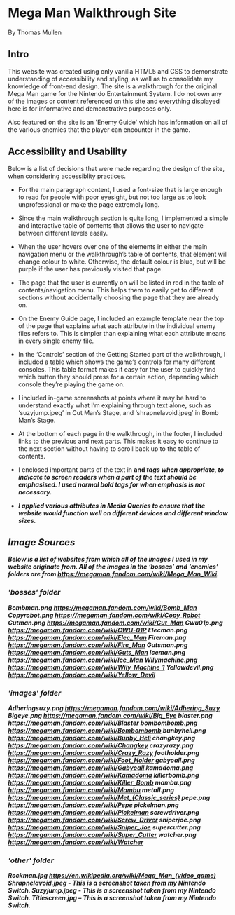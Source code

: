 # Mega Man Walkthrough Site

By Thomas Mullen

## Intro

This website was created using only vanilla HTML5 and CSS to demonstrate understanding of accessibility and styling, as well as to consolidate my knowledge of front-end design. The site is a walkthrough for the original Mega Man game for the Nintendo Entertainment System. I do not own any of the images or content referenced on this site and everything displayed here is for informative and demonstrative purposes only.

Also featured on the site is an 'Enemy Guide' which has information on all of the various enemies that the player can encounter in the game.

## Accessibility and Usability

Below is a list of decisions that were made regarding the design of the site, when considering accessiblity practices.

*	For the main paragraph content, I used a font-size that is large enough to read for people with poor eyesight, but not too large as to look unprofessional or make the page extremely long.

*	Since the main walkthrough section is quite long, I implemented a simple and interactive table of contents that allows the user to navigate between different levels easily. 

* When the user hovers over one of the elements in either the main navigation menu or the walkthrough’s table of contents, that element will change colour to white. Otherwise, the default colour is blue, but will be purple if the user has previously visited that page.

* The page that the user is currently on will be listed in red in the table of contents/navigation menu. This helps them to easily get to different sections without accidentally choosing the page that they are already on.

* On the Enemy Guide page, I included an example template near the top of the page that explains what each attribute in the individual enemy files refers to. This is simpler than explaining what each attribute means in every single enemy file. 

*	In the ‘Controls’ section of the Getting Started part of the walkthrough, I included a table which shows the game’s controls for many different consoles. This table format makes it easy for the user to quickly find which button they should press for a certain action, depending which console they’re playing the game on.

*	I included in-game screenshots at points where it may be hard to understand exactly what I’m explaining through text alone, such as ‘suzyjump.jpeg’ in Cut Man’s Stage, and ‘shrapnelavoid.jpeg’ in Bomb Man’s Stage.

* At the bottom of each page in the walkthrough, in the footer, I included links to the previous and next parts. This makes it easy to continue to the next section without having to scroll back up to the table of contents.

* I enclosed important parts of the text in <strong> and <em> tags when appropriate, to indicate to screen readers when a part of the text should be emphasised. I used normal bold tags for when emphasis is not necessary. 

* I applied various attributes in Media Queries to ensure that the website would function well on different devices and different window sizes.

## Image Sources

Below is a list of websites from which all of the images I used in my website originate from.
All of the images in the ‘bosses’ and ‘enemies’ folders are from https://megaman.fandom.com/wiki/Mega_Man_Wiki.

### 'bosses' folder

Bombman.png https://megaman.fandom.com/wiki/Bomb_Man
Copyrobot.png https://megaman.fandom.com/wiki/Copy_Robot
Cutman.png https://megaman.fandom.com/wiki/Cut_Man
Cwu01p.png https://megaman.fandom.com/wiki/CWU-01P
Elecman.png https://megaman.fandom.com/wiki/Elec_Man
Fireman.png https://megaman.fandom.com/wiki/Fire_Man
Gutsman.png https://megaman.fandom.com/wiki/Guts_Man
Iceman.png https://megaman.fandom.com/wiki/Ice_Man
Wilymachine.png https://megaman.fandom.com/wiki/Wily_Machine_1
Yellowdevil.png https://megaman.fandom.com/wiki/Yellow_Devil

### 'images' folder

Adheringsuzy.png https://megaman.fandom.com/wiki/Adhering_Suzy
Bigeye.png https://megaman.fandom.com/wiki/Big_Eye
blaster.png https://megaman.fandom.com/wiki/Blaster
bombombomb.png https://megaman.fandom.com/wiki/Bombombomb
bunbyheli.png https://megaman.fandom.com/wiki/Bunby_Heli
changkey.png https://megaman.fandom.com/wiki/Changkey
crazyrazy.png https://megaman.fandom.com/wiki/Crazy_Razy
footholder.png https://megaman.fandom.com/wiki/Foot_Holder
gabyoall.png https://megaman.fandom.com/wiki/Gabyoall
kamadoma.png https://megaman.fandom.com/wiki/Kamadoma
killerbomb.png https://megaman.fandom.com/wiki/Killer_Bomb
mambu.png https://megaman.fandom.com/wiki/Mambu
metall.png https://megaman.fandom.com/wiki/Met_(Classic_series)
pepe.png https://megaman.fandom.com/wiki/Pepe
pickelman.png https://megaman.fandom.com/wiki/Pickelman
screwdriver.png https://megaman.fandom.com/wiki/Screw_Driver
sniperjoe.png https://megaman.fandom.com/wiki/Sniper_Joe
supercutter.png https://megaman.fandom.com/wiki/Super_Cutter
watcher.png https://megaman.fandom.com/wiki/Watcher

### 'other' folder

Rockman.jpg https://en.wikipedia.org/wiki/Mega_Man_(video_game)
Shrapnelavoid.jpeg - This is a screenshot taken from my Nintendo Switch.
Suzyjump.jpeg - This is a screenshot taken from my Nintendo Switch.
Titlescreen.jpg – This is a screenshot taken from my Nintendo Switch.
